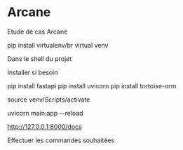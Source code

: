 # Arcane
Etude de cas Arcane

pip install virtualenv/br
virtual venv

Dans le shell du projet

Installer si besoin 

pip install fastapi
pip install uvicorn
pip install tortoise-orm


source venv/Scripts/activate

uvicorn main:app --reload

http://127.0.0.1:8000/docs

Effectuer les commandes souhaitées
